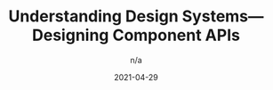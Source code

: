 ---
author: n/a
date: 2021-04-29
publisher: js_plainenglish
tags:
  - design-systems
  - components
target_url: https://javascript.plainenglish.io/design-systems-designing-component-apis-25dcf81d26f5
title: Understanding Design Systems—Designing Component APIs
---